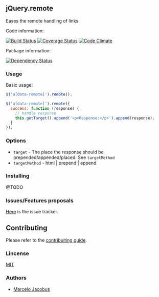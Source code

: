 jQuery.remote
-----------------------

Eases the remote handling of links

Code information:

[![Build Status](https://travis-ci.org/mjacobus/jQuery.remote.png?branch=master)](https://travis-ci.org/mjacobus/jQuery.remote)
[![Coverage Status](https://coveralls.io/repos/mjacobus/jQuery.remote/badge.png?branch=master)](https://coveralls.io/r/mjacobus/jQuery.remote?branch=master)
[![Code Climate](https://codeclimate.com/github/mjacobus/jQuery.remote.png)](https://codeclimate.com/github/mjacobus/jQuery.remote)

Package information:

[![Dependency Status](https://gemnasium.com/mjacobus/jQuery.remote.png)](https://gemnasium.com/mjacobus/jQuery.remote)

### Usage

Basic usage:

```javascript
$('a[data-remote]').remote();
```

```javascript
$('a[data-remote]').remote({
  success: function (response) {
    // handle response
    this.getTarget().append('<p>Response:</p>').append(response);
  }
});
```

### Options

- ```target``` - The place the response should be prepended/appended/placed. See ```targetMethod```
- ```targetMethod``` - html | prepend | append

### Installing

@TODO

### Issues/Features proposals

[Here](https://github.com/mjacobus/jQuery.remote/issues) is the issue tracker.

## Contributing

Please refer to the [contribuiting guide](https://github.com/mjacobus/jQuery.remote/blob/master/CONTRIBUTING.md).

### Lincense
[MIT](MIT-LICENSE)

### Authors

- [Marcelo Jacobus](https://github.com/mjacobus)
